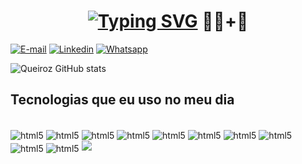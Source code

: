  <h1 align="center">
<a href="https://git.io/typing-svg"><img src="https://readme-typing-svg.herokuapp.com?font=Fira+Code&weight=500&duration=5006&pause=1000&color=20C1F8&background=FF758400&random=true&width=435&lines=++Hi!%2C++I'M+Felipe" alt="Typing SVG" /></a> 👨‍💻+👋
</h1>






[![E-mail](https://img.shields.io/badge/Gmail-D14836?style=for-the-badge&logo=gmail&logoColor=white)](https://https://mail.google.com)
[![Linkedin](https://img.shields.io/badge/LinkedIn-0077B5?style=for-the-badge&logo=linkedin&logoColor=white)](https://www.linkedin.com/in/felipe-oliveira-73b9a822b/)
[![Whatsapp](https://img.shields.io/badge/WhatsApp-25D366?style=for-the-badge&logo=whatsapp&logoColor=white
)](https://wa.me/qr/Q56PZKMVX5FXE1) 


![Queiroz GitHub stats](https://github-readme-stats.vercel.app/api?username=Feelpzs&show_icons=true&theme=tokyonight)



## Tecnologias que eu uso no meu dia



<div style="display: inline_block"><br/>
<img align ="center" alt= "html5" src= "https://img.shields.io/badge/JavaScript-F7DF1E?style=for-the-badge&logo=javascript&logoColor=black"/>
<img align ="center" alt= "html5" src= "https://img.shields.io/badge/HTML5-E34F26?style=for-the-badge&logo=html5&logoColor=white"/>
<img align ="center" alt= "html5" src= "https://img.shields.io/badge/CSS3-1572B6?style=for-the-badge&logo=css3&logoColor=white"/>
<img align ="center" alt= "html5" src= "https://img.shields.io/badge/Microsoft%20SQL%20Server-CC2927?style=for-the-badge&logo=microsoft%20sql%20server&logoColor=white"/>
<img align ="center" alt= "html5" src= "https://img.shields.io/badge/MySQL-005C84?style=for-the-badge&logo=mysql&logoColor=white"/>
<img align ="center" alt= "html5" src= "https://img.shields.io/badge/Jira-0052CC?style=for-the-badge&logo=Jira&logoColor=white"/>
<img align ="center" alt= "html5" src= "https://img.shields.io/badge/Jenkins-D24939?style=for-the-badge&logo=Jenkins&logoColor=white"/>
<img align = "center" alt= "html5" src= "https://img.shields.io/badge/Python-3776AB?style=for-the-badge&logo=python&logoColor=white"/>
<img align ="center" alt= "html5" src= "https://img.shields.io/badge/Django-092E20?style=for-the-badge&logo=django&logoColor=white"/>
<img align ="center" alt= "html5" src= "https://img.shields.io/badge/Amazon_AWS-232F3E?style=for-the-badge&logo=amazon-aws&logoColor=white"/>

<img src="https://readme-typing-svg.herokuapp.com/?font=Righteous&size=35&center=true&vCenter=true&width=500&height=70&duration=4000&lines=Thanks+for+the+visit!;" />
</h1>
